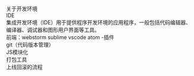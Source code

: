 关于开发环境  
IDE  
集成开发环境（IDE）用于提供程序开发环境的应用程序，一般包括代码编辑器、编译器、调试器和图形用户界面等工具。  
前端：webstorm sublime vscode atom -插件  
git（代码版本管理）  
JS模块化  
打包工具  
上线回滚的流程  
